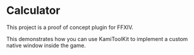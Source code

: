 # Calculator

This project is a proof of concept plugin for FFXIV.

This demonstrates how you can use KamiToolKit to implement a custom native window inside the game.
